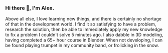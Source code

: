 ### Hi there 👋, I'm Alex.

Above all else, I love learning new things, and there is certainly no shortage of that in the development world. I find it so satisfying to have a problem, research the solution, then be able to immediately apply my new knowledge to fix a problem I couldn't solve 5 minutes ago. I also dabble in 3D modeling, having completed a 65+ hour course in Blender. When not developing, I can be found playing trumpet in my community band, or frolicking in the snow.
